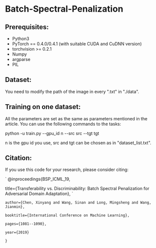 # Batch-Spectral-Penalization

## Prerequisites:

* Python3
* PyTorch == 0.4.0/0.4.1 (with suitable CUDA and CuDNN version)
* torchvision >= 0.2.1
* Numpy
* argparse
* PIL

## Dataset:

You need to modify the path of the image in every ".txt" in "./data".

## Training on one dataset:

All the parameters are set as the same as parameters mentioned in the article. 
You can use the following commands to the tasks:

python -u train.py --gpu_id n --src src --tgt tgt

n is the gpu id you use, src and tgt can be chosen as in "dataset_list.txt".

## Citation:

If you use this code for your research, please consider citing:

`
@inproceedings{BSP_ICML_19,

  title={Transferability vs. Discriminability: Batch Spectral Penalization for Adversarial Domain Adaptation},
`

`
  author={Chen, Xinyang and Wang, Sinan and Long, Mingsheng and Wang, Jianmin},
`

`
  booktitle={International Conference on Machine Learning},
`

`
  pages={1081--1090},
`

`
  year={2019}
`

`
}
`
